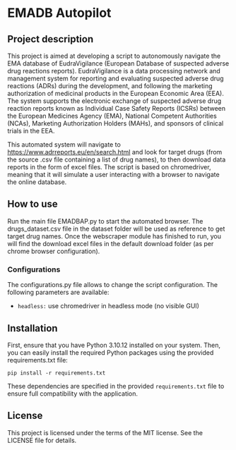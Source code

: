 # EMADB Autopilot

## Project description
This project is aimed at developing a script to autonomously navigate the EMA database of EudraVigilance (European Database of suspected adverse drug reactions reports). EudraVigilance is a data processing network and management system for reporting and evaluating suspected adverse drug reactions (ADRs) during the development, and following the marketing authorization of medicinal products in the European Economic Area (EEA). The system supports the electronic exchange of suspected adverse drug reaction reports known as Individual Case Safety Reports (ICSRs) between the European Medicines Agency (EMA), National Competent Authorities (NCAs), Marketing Authorization Holders (MAHs), and sponsors of clinical trials in the EEA. 

This automated system will navigate to https://www.adrreports.eu/en/search.html and look for target drugs (from the source .csv file containing a list of drug names), to then download data reports in the form of excel files. The script is based on chromedriver, meaning that it will simulate a user interacting with a browser to navigate the online database. 

## How to use
Run the main file EMADBAP.py to start the automated browser. The drugs_dataset.csv file in the dataset folder will be used as reference to get target drug names. Once the webscraper module has finished to run, you will find the download excel files in the default download folder (as per chrome browser configuration).

### Configurations
The configurations.py file allows to change the script configuration. The following parameters are available:

- `headless:` use chromedriver in headless mode (no visible GUI)

## Installation 
First, ensure that you have Python 3.10.12 installed on your system. Then, you can easily install the required Python packages using the provided requirements.txt file:

`pip install -r requirements.txt` 

These dependencies are specified in the provided `requirements.txt` file to ensure full compatibility with the application. 

## License
This project is licensed under the terms of the MIT license. See the LICENSE file for details.


